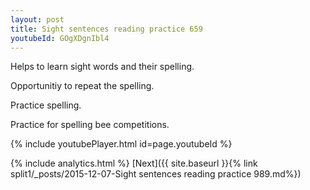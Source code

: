 ```yaml
---
layout: post
title: Sight sentences reading practice 659
youtubeId: GOgXDgnIbl4
---
```

 
 
Helps to learn sight words and their spelling.

Opportunitiy to repeat the spelling. 

Practice spelling. 
 
Practice for spelling bee competitions. 
 
{% include youtubePlayer.html id=page.youtubeId %}
 
 
{% include analytics.html %} 
[Next]({{ site.baseurl }}{% link  split1/_posts/2015-12-07-Sight sentences reading practice 989.md%})
 
